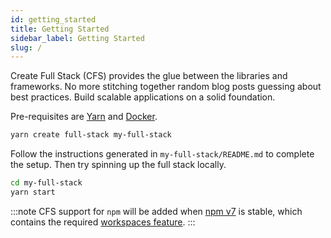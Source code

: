 ```yaml
---
id: getting_started
title: Getting Started
sidebar_label: Getting Started
slug: /
---
```


Create Full Stack (CFS) provides the glue between the libraries and frameworks. No more stitching together random blog posts guessing about best practices. Build scalable applications on a solid foundation.

Pre-requisites are [Yarn](https://yarnpkg.com/getting-started/install#global-install) and [Docker](https://docs.docker.com/get-docker/).

```bash
yarn create full-stack my-full-stack
```

Follow the instructions generated in `my-full-stack/README.md` to complete the setup. Then try spinning up the full stack locally.

```bash
cd my-full-stack
yarn start
```

:::note
CFS support for `npm` will be added when [npm v7](https://blog.npmjs.org/post/626173315965468672/npm-v7-series-beta-release-and-semver-major) is stable, which contains the required [workspaces feature](https://github.com/npm/rfcs/blob/latest/accepted/0026-workspaces.md).
:::
